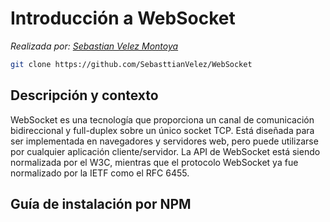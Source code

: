 # Introducción a WebSocket

*Realizada por: [Sebastian Velez Montoya](https://github.com/sebasttianvelez)*


```bash
git clone https://github.com/SebasttianVelez/WebSocket
```

## Descripción y contexto

WebSocket es una tecnología que proporciona un canal de comunicación bidireccional y full-duplex sobre un único socket TCP. Está diseñada para ser implementada en navegadores y servidores web, pero puede utilizarse por cualquier aplicación cliente/servidor. La API de WebSocket está siendo normalizada por el W3C, mientras que el protocolo WebSocket ya fue normalizado por la IETF como el RFC 6455.

## Guía de instalación por NPM

